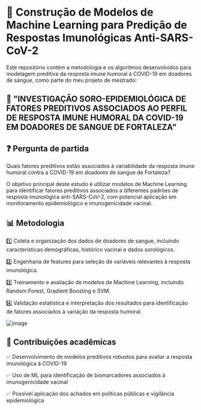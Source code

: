 # 🧬 Construção de Modelos de Machine Learning para Predição de Respostas Imunológicas Anti-SARS-CoV-2
Este repositório contém a metodologia e os algoritmos desenvolvidos para modelagem preditiva da resposta imune humoral à COVID-19 em doadores de sangue, como parte do meu projeto de mestrado:
## 📖 "INVESTIGAÇÃO SORO-EPIDEMIOLÓGICA DE FATORES PREDITIVOS ASSOCIADOS AO PERFIL DE RESPOSTA IMUNE HUMORAL DA COVID-19 EM DOADORES DE SANGUE DE FORTALEZA"

## ❓ Pergunta de partida
Quais fatores preditivos estão associados à variabilidade da resposta imune humoral contra a COVID-19 em doadores de sangue de Fortaleza?

O objetivo principal deste estudo é utilizar modelos de Machine Learning para identificar fatores preditivos associados a diferentes padrões de resposta imunológica anti-SARS-CoV-2, com potencial aplicação em monitoramento epidemiológico e imunogenicidade vacinal.

## 📊 Metodologia
1️⃣ Coleta e organização dos dados de doadores de sangue, incluindo características demográficas, histórico vacinal e dados sorológicos.

2️⃣ Engenharia de features para seleção de variáveis relevantes à resposta imunológica.

3️⃣ Treinamento e avaliação de modelos de Machine Learning, incluindo Random Forest, Gradient Boosting e SVM.

4️⃣ Validação estatística e interpretação dos resultados para identificação de fatores associados à variação da resposta humoral.

![image](https://github.com/cleberaksenen/mestrado_ml/assets/98467661/2917e67d-ca4d-49a0-b9f0-e3218baf4a4f)

## 🚀 Contribuições acadêmicas
✅ Desenvolvimento de modelos preditivos robustos para avaliar a resposta imunológica à COVID-19

✅ Uso de ML para identificação de biomarcadores associados à imunogenicidade vacinal

✅ Possível aplicação dos achados em políticas públicas e vigilância epidemiológica
